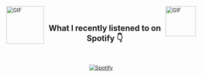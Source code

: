 <img align="left" alt="GIF" src="https://github.com/letAbitLoose/letAbitLoose/blob/main/gifs/guitar.gif" width="100" height="100" />
<img align="right" alt="GIF" src="https://github.com/letAbitLoose/letAbitLoose/blob/main/gifs/earth.gif" width="80" height="80" />

<br>
<h2 align="center">What I recently listened to on Spotify 👇</h2>
<br>

<div align="center">

[![Spotify](https://spotify-player-for-readme.vercel.app/api/spotify)](https://open.spotify.com/user/1b67poxutt93df0yzxyzvugbf?si=e661b3912c1149b2)

</div>


